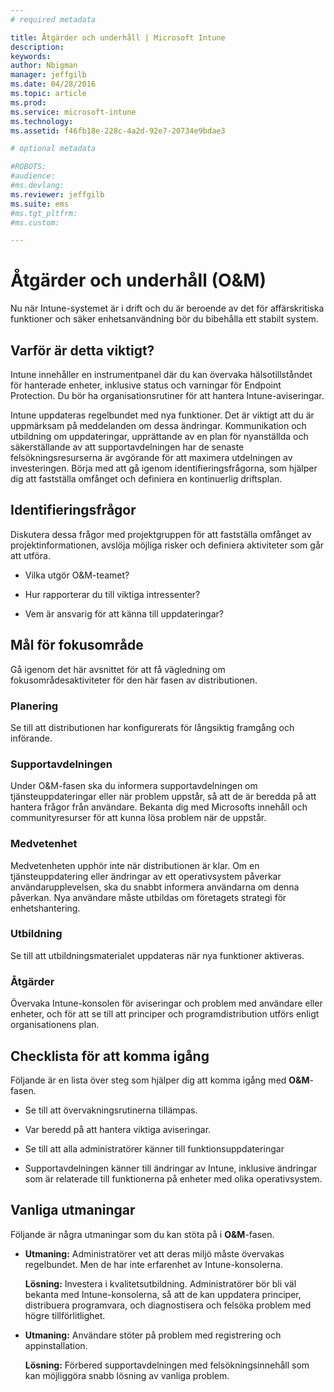 ```yaml
---
# required metadata

title: Åtgärder och underhåll | Microsoft Intune
description:
keywords:
author: Nbigman
manager: jeffgilb
ms.date: 04/28/2016
ms.topic: article
ms.prod:
ms.service: microsoft-intune
ms.technology:
ms.assetid: f46fb18e-228c-4a2d-92e7-20734e9bdae3

# optional metadata

#ROBOTS:
#audience:
#ms.devlang:
ms.reviewer: jeffgilb
ms.suite: ems
#ms.tgt_pltfrm:
#ms.custom:

---
```


# Åtgärder och underhåll (O&M)
Nu när Intune-systemet är i drift och du är beroende av det för affärskritiska funktioner och säker enhetsanvändning bör du bibehålla ett stabilt system.

## Varför är detta viktigt?
Intune innehåller en instrumentpanel där du kan övervaka hälsotillståndet för hanterade enheter, inklusive status och varningar för Endpoint Protection. Du bör ha organisationsrutiner för att hantera Intune-aviseringar.

Intune uppdateras regelbundet med nya funktioner. Det är viktigt att du är uppmärksam på meddelanden om dessa ändringar.
Kommunikation och utbildning om uppdateringar, upprättande av en plan för nyanställda och säkerställande av att supportavdelningen har de senaste felsökningsresurserna är avgörande för att maximera utdelningen av investeringen.
Börja med att gå igenom identifieringsfrågorna, som hjälper dig att fastställa omfånget och definiera en kontinuerlig driftsplan.

## Identifieringsfrågor
Diskutera dessa frågor med projektgruppen för att fastställa omfånget av projektinformationen, avslöja möjliga risker och definiera aktiviteter som går att utföra.

-   Vilka utgör O&M-teamet?

-   Hur rapporterar du till viktiga intressenter?

-   Vem är ansvarig för att känna till uppdateringar?

## Mål för fokusområde
Gå igenom det här avsnittet för att få vägledning om fokusområdesaktiviteter för den här fasen av distributionen.

### Planering
Se till att distributionen har konfigurerats för långsiktig framgång och införande.

### Supportavdelningen
Under O&M-fasen ska du informera supportavdelningen om tjänsteuppdateringar eller när problem uppstår, så att de är beredda på att hantera frågor från användare. Bekanta dig med Microsofts innehåll och communityresurser för att kunna lösa problem när de uppstår.

### Medvetenhet
Medvetenheten upphör inte när distributionen är klar. Om en tjänsteuppdatering eller ändringar av ett operativsystem påverkar användarupplevelsen, ska du snabbt informera användarna om denna påverkan. Nya användare måste utbildas om företagets strategi för enhetshantering.

### Utbildning
Se till att utbildningsmaterialet uppdateras när nya funktioner aktiveras.

### Åtgärder
Övervaka Intune-konsolen för aviseringar och problem med användare eller enheter, och för att se till att principer och programdistribution utförs enligt organisationens plan.

## Checklista för att komma igång
Följande är en lista över steg som hjälper dig att komma igång med **O&M**-fasen.

-   Se till att övervakningsrutinerna tillämpas.

-   Var beredd på att hantera viktiga aviseringar.

-   Se till att alla administratörer känner till funktionsuppdateringar

-   Supportavdelningen känner till ändringar av Intune, inklusive ändringar som är relaterade till funktionerna på enheter med olika operativsystem.

## Vanliga utmaningar
Följande är några utmaningar som du kan stöta på i **O&M**-fasen.

-   **Utmaning:** Administratörer vet att deras miljö måste övervakas regelbundet. Men de har inte erfarenhet av Intune-konsolerna.

    **Lösning:** Investera i kvalitetsutbildning. Administratörer bör bli väl bekanta med Intune-konsolerna, så att de kan uppdatera principer, distribuera programvara, och diagnostisera och felsöka problem med högre tillförlitlighet.

-   **Utmaning:** Användare stöter på problem med registrering och appinstallation.

    **Lösning:** Förbered supportavdelningen med felsökningsinnehåll som kan möjliggöra snabb lösning av vanliga problem.


<!--HONumber=May16_HO2-->



